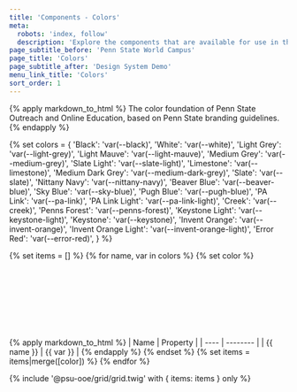 ```yaml
---
title: 'Components - Colors'
meta:
  robots: 'index, follow'
  description: 'Explore the components that are available for use in the design system.'
page_subtitle_before: 'Penn State World Campus'
page_title: 'Colors'
page_subtitle_after: 'Design System Demo'
menu_link_title: 'Colors'
sort_order: 1
---
```

{% apply markdown_to_html %}
  The color foundation of Penn State Outreach and Online Education, based on Penn State branding guidelines.
{% endapply %}

{% set colors = {
  'Black': 'var(--black)',
  'White': 'var(--white)',
  'Light Grey': 'var(--light-grey)',
  'Light Mauve': 'var(--light-mauve)',
  'Medium Grey': 'var(--medium-grey)',
  'Slate Light': 'var(--slate-light)',
  'Limestone': 'var(--limestone)',
  'Medium Dark Grey': 'var(--medium-dark-grey)',
  'Slate': 'var(--slate)',
  'Nittany Navy': 'var(--nittany-navy)',
  'Beaver Blue': 'var(--beaver-blue)',
  'Sky Blue': 'var(--sky-blue)',
  'Pugh Blue': 'var(--pugh-blue)',
  'PA Link': 'var(--pa-link)',
  'PA Link Light': 'var(--pa-link-light)',
  'Creek': 'var(--creek)',
  'Penns Forest': 'var(--penns-forest)',
  'Keystone Light': 'var(--keystone-light)',
  'Keystone': 'var(--keystone)',
  'Invent Orange': 'var(--invent-orange)',
  'Invent Orange Light': 'var(--invent-orange-light)',
  'Error Red': 'var(--error-red)',
} %}

{% set items = [] %}
{% for name, var in colors %}
  {% set color %}
    <div style="aspect-ratio:4;background-color: {{ var }};border-radius:.5rem .5rem 0 0;"></div>
    {% apply markdown_to_html %}
      | Name | Property |
      | ---- | -------- |
      | {{ name }} | {{ var }} |
    {% endapply %}
  {% endset %}
  {% set items = items|merge([color]) %}
{% endfor %}

{% include '@psu-ooe/grid/grid.twig' with {
  items: items
} only %}